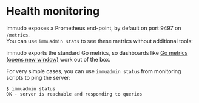 # Health monitoring

immudb exposes a Prometheus end-point, by default on port 9497 on `/metrics`.\
You can use `immuadmin stats` to see these metrics without additional tools:

immudb exports the standard Go metrics, so dashboards like [Go metrics (opens new window)](https://grafana.com/grafana/dashboards/10826) work out of the box.

For very simple cases, you can use `immuadmin status` from monitoring scripts to ping the server:

```
$ immuadmin status
OK - server is reachable and responding to queries
```
